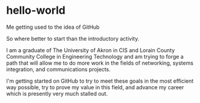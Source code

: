 # hello-world
Me getting used to the idea of GitHub

So where better to start than the introductory activity.

I am a graduate of The University of Akron in CIS and Lorain County Community College in Engineering Technology and am trying to forge a path that will allow me to do more work in the fields of networking, systems integration, and communications projects.

I'm getting started on GitHub to try to meet these goals in the most efficient way possible, try to prove my value in this field, and advance my career which is presently very much stalled out.
